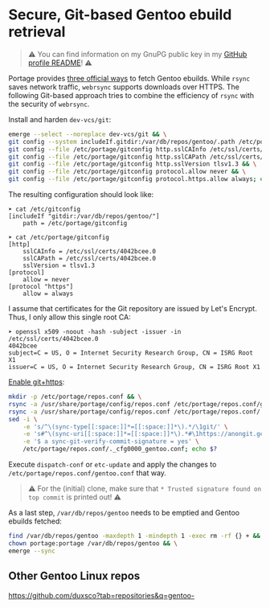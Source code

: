 # Secure, Git-based Gentoo ebuild retrieval

> ️⚠️ You can find information on my GnuPG public key in my [GitHub profile README](https://github.com/duxsco/)! ⚠️

Portage provides [three official ways](https://wiki.gentoo.org/wiki/Project:Portage/Repository_verification) to fetch Gentoo ebuilds. While `rsync` saves network traffic, `webrsync` supports downloads over HTTPS. The following Git-based approach tries to combine the efficiency of `rsync` with the security of `webrsync`.

Install and harden `dev-vcs/git`:

```bash
emerge --select --noreplace dev-vcs/git && \
git config --system includeIf.gitdir:/var/db/repos/gentoo/.path /etc/portage/gitconfig && \
git config --file /etc/portage/gitconfig http.sslCAInfo /etc/ssl/certs/4042bcee.0 && \
git config --file /etc/portage/gitconfig http.sslCAPath /etc/ssl/certs/4042bcee.0 && \
git config --file /etc/portage/gitconfig http.sslVersion tlsv1.3 && \
git config --file /etc/portage/gitconfig protocol.allow never && \
git config --file /etc/portage/gitconfig protocol.https.allow always; echo $?
```

The resulting configuration should look like:

```
➤ cat /etc/gitconfig
[includeIf "gitdir:/var/db/repos/gentoo/"]
	path = /etc/portage/gitconfig

➤ cat /etc/portage/gitconfig
[http]
	sslCAInfo = /etc/ssl/certs/4042bcee.0
	sslCAPath = /etc/ssl/certs/4042bcee.0
	sslVersion = tlsv1.3
[protocol]
	allow = never
[protocol "https"]
	allow = always
```

I assume that certificates for the Git repository are issued by Let's Encrypt. Thus, I only allow this single root CA:

```
➤ openssl x509 -noout -hash -subject -issuer -in /etc/ssl/certs/4042bcee.0
4042bcee
subject=C = US, O = Internet Security Research Group, CN = ISRG Root X1
issuer=C = US, O = Internet Security Research Group, CN = ISRG Root X1
```

[Enable git+https](https://wiki.gentoo.org/wiki/Project:Portage/Repository_verification):

```bash
mkdir -p /etc/portage/repos.conf && \
rsync -a /usr/share/portage/config/repos.conf /etc/portage/repos.conf/gentoo.conf && \
rsync -a /usr/share/portage/config/repos.conf /etc/portage/repos.conf/._cfg0000_gentoo.conf && \
sed -i \
    -e 's/^\(sync-type[[:space:]]*=[[:space:]]*\).*/\1git/' \
    -e 's#^\(sync-uri[[:space:]]*=[[:space:]]*\).*#\1https://anongit.gentoo.org/git/repo/sync/gentoo.git#' \
    -e '$ a sync-git-verify-commit-signature = yes' \
    /etc/portage/repos.conf/._cfg0000_gentoo.conf; echo $?
```

Execute `dispatch-conf` or `etc-update` and apply the changes to `/etc/portage/repos.conf/gentoo.conf` that way.

> ⚠️ For the (initial) clone, make sure that `* Trusted signature found on top commit` is printed out! ⚠️

As a last step, `/var/db/repos/gentoo` needs to be emptied and Gentoo ebuilds fetched:

```bash
find /var/db/repos/gentoo -maxdepth 1 -mindepth 1 -exec rm -rf {} + && \
chown portage:portage /var/db/repos/gentoo && \
emerge --sync
```

## Other Gentoo Linux repos

https://github.com/duxsco?tab=repositories&q=gentoo-
